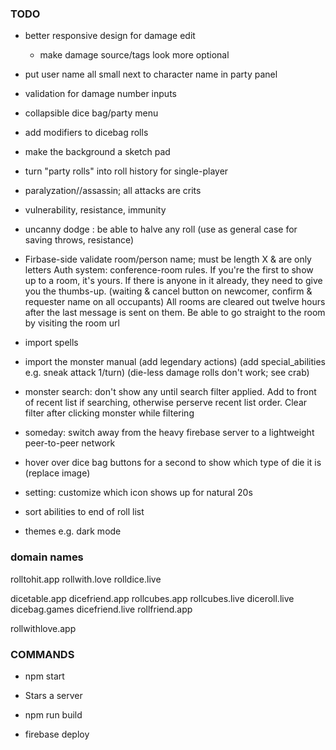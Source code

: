 
### TODO


- better responsive design for damage edit
  - make damage source/tags look more optional

- put user name all small next to character name in party panel
- validation for damage number inputs
- collapsible dice bag/party menu
- add modifiers to dicebag rolls
- make the background a sketch pad
- turn "party rolls" into roll history for single-player




- paralyzation//assassin; all attacks are crits
- vulnerability, resistance, immunity
- uncanny dodge : be able to halve any roll
  (use as general case for saving throws, resistance)

- Firbase-side validate room/person name; must be length X & are only letters
  Auth system: conference-room rules.
  If you're the first to show up to a room, it's yours.
  If there is anyone in it already, they need to give you the thumbs-up.
    (waiting & cancel button on newcomer, confirm & requester name on all occupants)
  All rooms are cleared out twelve hours after the last message is sent on them.
  Be able to go straight to the room by visiting the room url

- import spells
- import the monster manual
  (add legendary actions)
  (add special_abilities e.g. sneak attack 1/turn)
  (die-less damage rolls don't work; see crab)
- monster search: don't show any until search filter applied. Add to front of recent list if searching, otherwise perserve recent list order. Clear filter after clicking monster while filtering


- someday: switch away from the heavy firebase server to a lightweight peer-to-peer network

- hover over dice bag buttons for a second to show which type of die it is (replace image)
- setting: customize which icon shows up for natural 20s
- sort abilities to end of roll list
- themes e.g. dark mode

### domain names

rolltohit.app
rollwith.love
rolldice.live

dicetable.app
dicefriend.app
rollcubes.app
rollcubes.live
diceroll.live
dicebag.games
dicefriend.live
rollfriend.app


rollwithlove.app


### COMMANDS

- npm start
- Stars a server

- npm run build
- firebase deploy
